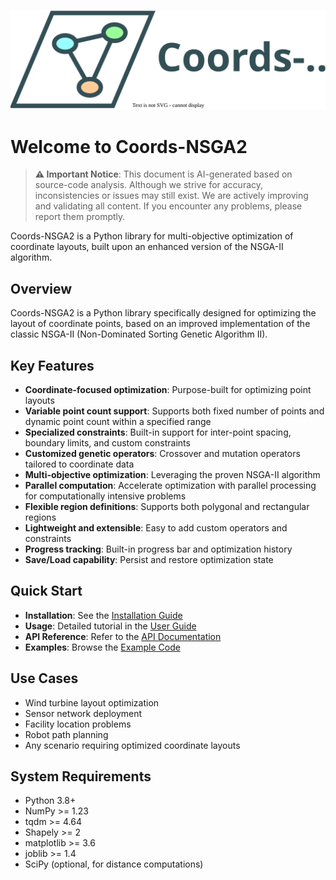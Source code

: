 ![Coords-NSGA2](logo.drawio.svg)
# Welcome to Coords-NSGA2

> **⚠️ Important Notice**: This document is AI-generated based on source-code analysis. Although we strive for accuracy, inconsistencies or issues may still exist. We are actively improving and validating all content. If you encounter any problems, please report them promptly.

Coords-NSGA2 is a Python library for multi-objective optimization of coordinate layouts, built upon an enhanced version of the NSGA-II algorithm.

## Overview

Coords-NSGA2 is a Python library specifically designed for optimizing the layout of coordinate points, based on an improved implementation of the classic NSGA-II (Non-Dominated Sorting Genetic Algorithm II).

## Key Features

- **Coordinate-focused optimization**: Purpose-built for optimizing point layouts
- **Variable point count support**: Supports both fixed number of points and dynamic point count within a specified range
- **Specialized constraints**: Built-in support for inter-point spacing, boundary limits, and custom constraints  
- **Customized genetic operators**: Crossover and mutation operators tailored to coordinate data  
- **Multi-objective optimization**: Leveraging the proven NSGA-II algorithm  
- **Parallel computation**: Accelerate optimization with parallel processing for computationally intensive problems  
- **Flexible region definitions**: Supports both polygonal and rectangular regions  
- **Lightweight and extensible**: Easy to add custom operators and constraints  
- **Progress tracking**: Built-in progress bar and optimization history  
- **Save/Load capability**: Persist and restore optimization state  

## Quick Start

- **Installation**: See the [Installation Guide](install.md)  
- **Usage**: Detailed tutorial in the [User Guide](usage.md)  
- **API Reference**: Refer to the [API Documentation](api.md)  
- **Examples**: Browse the [Example Code](examples.md)  

## Use Cases

- Wind turbine layout optimization  
- Sensor network deployment  
- Facility location problems  
- Robot path planning  
- Any scenario requiring optimized coordinate layouts  

## System Requirements

- Python 3.8+
- NumPy >= 1.23
- tqdm >= 4.64
- Shapely >= 2
- matplotlib >= 3.6
- joblib >= 1.4
- SciPy (optional, for distance computations)